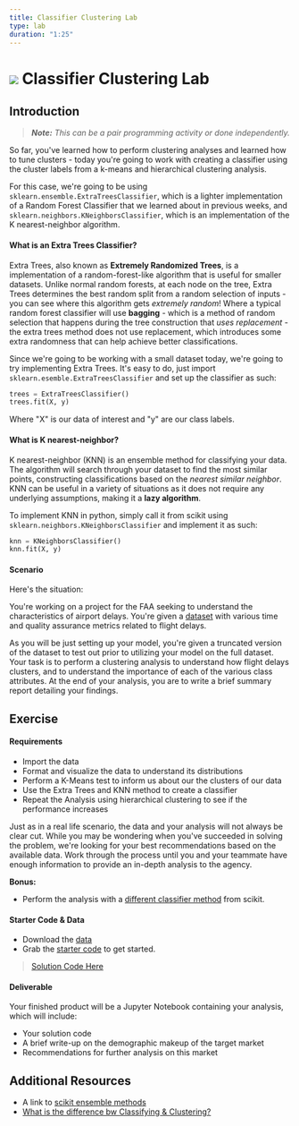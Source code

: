 ```yaml
---
title: Classifier Clustering Lab
type: lab
duration: "1:25"
---
```


# ![](https://ga-dash.s3.amazonaws.com/production/assets/logo-9f88ae6c9c3871690e33280fcf557f33.png) Classifier Clustering Lab

## Introduction

> ***Note:*** _This can be a pair programming activity or done independently._

So far, you've learned how to perform clustering analyses and learned how to tune clusters - today you're going to work with creating a classifier using the cluster labels from a k-means and hierarchical clustering analysis. 

For this case, we're going to be using ```sklearn.ensemble.ExtraTreesClassifier```, which is a lighter implementation of a Random Forest Classifier that we learned about in previous weeks, and ```sklearn.neighbors.KNeighborsClassifier```, which is an implementation of the K nearest-neighbor algorithm.

#### What is an Extra Trees Classifier? ####

Extra Trees, also known as **Extremely Randomized Trees**, is a implementation of a random-forest-like algorithm that is useful for smaller datasets. Unlike normal random forests, at each node on the tree, Extra Trees determines the best random split from a random selection of inputs - you can see where this algorithm gets *extremely random*! Where a typical random forest classifier will use **bagging** - which is a method of random selection that happens during the tree construction that *uses replacement* - the extra trees method does not use replacement, which introduces some extra randomness that can help achieve better classifications. 

Since we're going to be working with a small dataset today, we're going to try implementing Extra Trees. It's easy to do, just import ```sklearn.esemble.ExtraTreesClassifier``` and set up the classifier as such:

```python 
trees = ExtraTreesClassifier()
trees.fit(X, y)
```

Where "X" is our data of interest and "y" are our class labels. 

#### What is K nearest-neighbor? ####

K nearest-neighbor (KNN) is an ensemble method for classifying your data. The algorithm will search through your dataset to find the most similar points, constructing classifications based on the *nearest similar neighbor*. KNN can be useful in a variety of situations as it does not require any underlying assumptions, making it a **lazy algorithm**.

To implement KNN in python, simply call it from scikit using ```sklearn.neighbors.KNeighborsClassifier``` and implement it as such: 

```python
knn = KNeighborsClassifier()
knn.fit(X, y)
```

#### Scenario ####

Here's the situation: 

You're working on a project for the FAA seeking to understand the characteristics of airport delays. You're given a [dataset](./assets/datasets/airport2.csv) with various time and quality assurance metrics related to flight delays.

As you will be just setting up your model, you're given a truncated version of the dataset to test out prior to utilizing your model on the full dataset. Your task is to perform a clustering analysis to understand how flight delays clusters, and to understand the importance of each of the various class attributes. At the end of your analysis, you are to write a brief summary report detailing your findings. 

## Exercise

#### Requirements

- Import the data
- Format and visualize the data to understand its distributions
- Perform a K-Means test to inform us about our the clusters of our data
- Use the Extra Trees and KNN method to create a classifier
- Repeat the Analysis using hierarchical clustering to see if the performance increases

Just as in a real life scenario, the data and your analysis will not always be clear cut. While you may be wondering when you've succeeded in solving the problem,  we're looking for your best recommendations based on the available data. Work through the process until you and your teammate have enough information to provide an in-depth analysis to the agency.

**Bonus:**
- Perform the analysis with a [different classifier method](http://scikit-learn.org/stable/modules/classes.html#module-sklearn.ensemble) from scikit. 


#### Starter Code & Data

- Download the [data](./assets/datasets/airport2.csv)
- Grab the [starter code](./code/starter-code/starter-code.ipynb) to get started. 

> [Solution Code Here](./code/solution-code/solution-code.ipynb)

#### Deliverable

Your finished product will be a Jupyter Notebook containing your analysis, which will include:

- Your solution code
- A brief write-up on the demographic makeup of the target market 
- Recommendations for further analysis on this market


## Additional Resources

- A link to [scikit ensemble methods](http://scikit-learn.org/stable/modules/neighbors.html)
- [What is the difference bw Classifying & Clustering?](http://stackoverflow.com/questions/5064928/difference-between-classification-and-clustering-in-data-mining)
